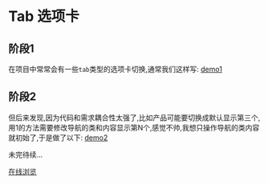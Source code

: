 # Tab 选项卡

## 阶段1

在项目中常常会有一些`tab`类型的选项卡切换,通常我们这样写: [demo1](./1/index.html)

## 阶段2

但后来发现,因为代码和需求耦合性太强了,比如产品可能要切换成默认显示第三个,用1的方法需要修改导航的类和内容显示第N个,感觉不帅,我想只操作导航的类内容就初始了,于是做了以下: [demo2](./2/index.html)

未完待续...

[在线浏览](http://github.xuexb.com/tab)

